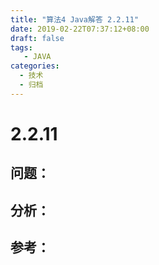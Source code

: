 ```yaml
---
title: "算法4 Java解答 2.2.11"
date: 2019-02-22T07:37:12+08:00
draft: false
tags:
   - JAVA
categories:
  - 技术
  - 归档
---
```



# 2.2.11

## 问题：


## 分析：


## 参考：


